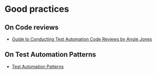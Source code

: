 # Good practices

## On Code reviews

- [Guide to Conducting Test Automation Code Reviews by Angie Jones](https://applitools.com/blog/guide-to-test-automation-code-reviews/)

## On Test Automation Patterns
- [Test Automation Patterns](https://testautomationpatterns.org/wiki/index.php/Main_Page)
